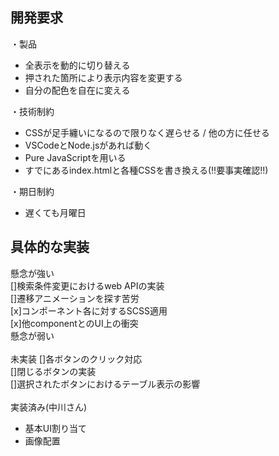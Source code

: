 ## 開発要求

・製品
- 全表示を動的に切り替える
- 押された箇所により表示内容を変更する
- 自分の配色を自在に変える

・技術制約
- CSSが足手纏いになるので限りなく遅らせる / 他の方に任せる
- VSCodeとNode.jsがあれば動く
- Pure JavaScriptを用いる
- すでにあるindex.htmlと各種CSSを書き換える(!!要事実確認!!)

・期日制約
- 遅くても月曜日

## 具体的な実装
懸念が強い<br>
[]検索条件変更におけるweb APIの実装<br>
[]遷移アニメーションを探す苦労<br>
[x]コンポーネント各に対するSCSS適用<br>
[x]他componentとのUI上の衝突<br>
懸念が弱い<br>
<br>
未実装
[]各ボタンのクリック対応<br>
[]閉じるボタンの実装<br>
[]選択されたボタンにおけるテーブル表示の影響<br>
<br>
実装済み(中川さん)
- 基本UI割り当て
- 画像配置
